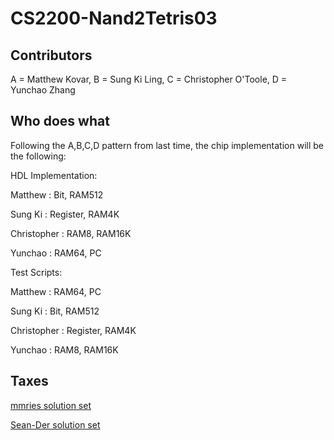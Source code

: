 # CS2200-Nand2Tetris03
## Contributors
A = Matthew Kovar,
B = Sung Ki Ling,
C = Christopher O'Toole,
D = Yunchao Zhang

## Who does what
Following the A,B,C,D pattern from last time, the chip implementation will be the following:

HDL Implementation:

Matthew : Bit, RAM512

Sung Ki : Register, RAM4K

Christopher	: RAM8, RAM16K

Yunchao : RAM64, PC

Test Scripts:

Matthew : RAM64, PC

Sung Ki : Bit, RAM512

Christopher	: Register, RAM4K

Yunchao : RAM8, RAM16K

## Taxes
[mmries solution set](https://github.com/mmmries/nand2tetris)

[Sean-Der solution set](https://github.com/Sean-Der/nand2tetris)
